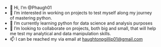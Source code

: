 - 👋 Hi, I’m @Phaugh01
- 👀 I’m interested in working on projects to test myself along my journey of mastering python.
- 🌱 I’m currently learning python for data science and analysis purposes
- 💞️ I’m looking to collaborate on projects, both big and small, that will help me test my analytical and data manipulation skills.
- 📫 I can be reached my via email at haughtonpgillip01@gmail.com

<!---
Phaugh01/Phaugh01 is a ✨ special ✨ repository because its `README.md` (this file) appears on your GitHub profile.
You can click the Preview link to take a look at your changes.
--->
